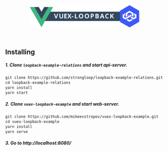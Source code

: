 <br/>
<br/>
<a href="https://github.com/mikeevstropov/vuex-loopback">
<div align="center">
  <img alt="logo" src="public/img/logo.svg" height="70px"/>
</div>
</a>
<br/>
<br/>

## Installing

##### 1. Clone `loopback-example-relations` and start api-server.
```
git clone https://github.com/strongloop/loopback-example-relations.git
cd loopback-example-relations
yarn install
yarn start
```

##### 2. Clone `vuex-loopback-example` and start web-server.
```
git clone https://github.com/mikeevstropov/vuex-loopback-example.git
cd vuex-loopback-example
yarn install
yarn serve
```

##### 3. Go to http://localhost:8080/
